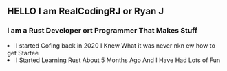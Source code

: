 <h2>HELLO I am RealCodingRJ or Ryan J</h2> <h3>I am a Rust Developer ort Programmer That Makes Stuff</h3>

<li>I started Cofing back in 2020 I Knew What it was never nkn ew how to get Startee</li>

<li>I Started Learning Rust About 5 Months Ago And I Have Had Lots of Fun</li>


